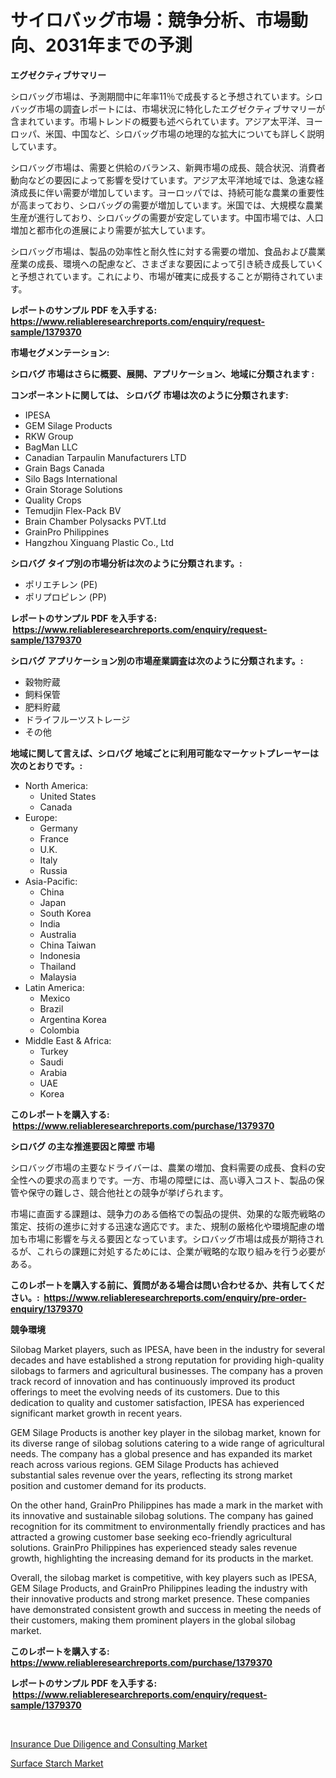 <p><h1>サイロバッグ市場：競争分析、市場動向、2031年までの予測</h1></p><p><strong>エグゼクティブサマリー</strong></p>
<p><p>シロバッグ市場は、予測期間中に年率11％で成長すると予想されています。シロバッグ市場の調査レポートには、市場状況に特化したエグゼクティブサマリーが含まれています。市場トレンドの概要も述べられています。アジア太平洋、ヨーロッパ、米国、中国など、シロバッグ市場の地理的な拡大についても詳しく説明しています。</p><p>シロバッグ市場は、需要と供給のバランス、新興市場の成長、競合状況、消費者動向などの要因によって影響を受けています。アジア太平洋地域では、急速な経済成長に伴い需要が増加しています。ヨーロッパでは、持続可能な農業の重要性が高まっており、シロバッグの需要が増加しています。米国では、大規模な農業生産が進行しており、シロバッグの需要が安定しています。中国市場では、人口増加と都市化の進展により需要が拡大しています。</p><p>シロバッグ市場は、製品の効率性と耐久性に対する需要の増加、食品および農業産業の成長、環境への配慮など、さまざまな要因によって引き続き成長していくと予想されています。これにより、市場が確実に成長することが期待されています。</p></p>
<p><strong>レポートのサンプル PDF を入手する: <a href="https://www.reliableresearchreports.com/enquiry/request-sample/1379370">https://www.reliableresearchreports.com/enquiry/request-sample/1379370</a></strong></p>
<p><strong>市場セグメンテーション:</strong></p>
<p><strong> シロバグ 市場はさらに概要、展開、アプリケーション、地域に分類されます :</strong></p>
<p><strong>コンポーネントに関しては、 シロバグ 市場は次のように分類されます: &nbsp;</strong></p>
<p><ul><li>IPESA</li><li>GEM Silage Products</li><li>RKW Group</li><li>BagMan LLC</li><li>Canadian Tarpaulin Manufacturers LTD</li><li>Grain Bags Canada</li><li>Silo Bags International</li><li>Grain Storage Solutions</li><li>Quality Crops</li><li>Temudjin Flex-Pack BV</li><li>Brain Chamber Polysacks PVT.Ltd</li><li>GrainPro Philippines</li><li>Hangzhou Xinguang Plastic Co., Ltd</li></ul></p>
<p><strong> シロバグ タイプ別の市場分析は次のように分類されます。:</strong></p>
<p><ul><li>ポリエチレン (PE)</li><li>ポリプロピレン (PP)</li></ul></p>
<p><strong>レポートのサンプル PDF を入手する: &nbsp;<a href="https://www.reliableresearchreports.com/enquiry/request-sample/1379370">https://www.reliableresearchreports.com/enquiry/request-sample/1379370</a></strong></p>
<p><strong> シロバグ アプリケーション別の市場産業調査は次のように分類されます。:</strong></p>
<p><ul><li>穀物貯蔵</li><li>飼料保管</li><li>肥料貯蔵</li><li>ドライフルーツストレージ</li><li>その他</li></ul></p>
<p><strong>地域に関して言えば、シロバグ 地域ごとに利用可能なマーケットプレーヤーは次のとおりです。:</strong></p>
<p><ul>
    <li>
        North America:
        <ul>
            <li>United States</li>
            <li>Canada</li>
        </ul>
    </li>
    <li>
        Europe:
        <ul>
            <li>Germany</li>
            <li>France</li>
            <li>U.K.</li>
            <li>Italy</li>
            <li>Russia</li>
        </ul>
    </li>
    <li>
        Asia-Pacific:
        <ul>
            <li>China</li>
            <li>Japan</li>
            <li>South Korea</li>
            <li>India</li>
            <li>Australia</li>
            <li>China Taiwan</li>
            <li>Indonesia</li>
            <li>Thailand</li>
            <li>Malaysia</li>
        </ul>
    </li>
    <li>
        Latin America:
        <ul>
            <li>Mexico</li>
            <li>Brazil</li>
            <li>Argentina Korea</li>
            <li>Colombia</li>
        </ul>
    </li>
    <li>
        Middle East & Africa:
        <ul>
            <li>Turkey</li>
            <li>Saudi</li>
            <li>Arabia</li>
            <li>UAE</li>
            <li>Korea</li>
        </ul>
    </li>
    </ul></p>
<p><strong>このレポートを購入する: &nbsp;<a href="https://www.reliableresearchreports.com/purchase/1379370">https://www.reliableresearchreports.com/purchase/1379370</a></strong></p>
<p><strong>シロバグ の主な推進要因と障壁 市場</strong></p>
<p><p>シロバッグ市場の主要なドライバーは、農業の増加、食料需要の成長、食料の安全性への要求の高まりです。一方、市場の障壁には、高い導入コスト、製品の保管や保守の難しさ、競合他社との競争が挙げられます。</p><p>市場に直面する課題は、競争力のある価格での製品の提供、効果的な販売戦略の策定、技術の進歩に対する迅速な適応です。また、規制の厳格化や環境配慮の増加も市場に影響を与える要因となっています。シロバッグ市場は成長が期待されるが、これらの課題に対処するためには、企業が戦略的な取り組みを行う必要がある。</p></p>
<p><strong>このレポートを購入する前に、質問がある場合は問い合わせるか、共有してください。:&nbsp; <a href="https://www.reliableresearchreports.com/enquiry/pre-order-enquiry/1379370">https://www.reliableresearchreports.com/enquiry/pre-order-enquiry/1379370</a></strong></p>
<p><strong>競争環境</strong></p>
<p><p>Silobag Market players, such as IPESA, have been in the industry for several decades and have established a strong reputation for providing high-quality silobags to farmers and agricultural businesses. The company has a proven track record of innovation and has continuously improved its product offerings to meet the evolving needs of its customers. Due to this dedication to quality and customer satisfaction, IPESA has experienced significant market growth in recent years.</p><p>GEM Silage Products is another key player in the silobag market, known for its diverse range of silobag solutions catering to a wide range of agricultural needs. The company has a global presence and has expanded its market reach across various regions. GEM Silage Products has achieved substantial sales revenue over the years, reflecting its strong market position and customer demand for its products.</p><p>On the other hand, GrainPro Philippines has made a mark in the market with its innovative and sustainable silobag solutions. The company has gained recognition for its commitment to environmentally friendly practices and has attracted a growing customer base seeking eco-friendly agricultural solutions. GrainPro Philippines has experienced steady sales revenue growth, highlighting the increasing demand for its products in the market.</p><p>Overall, the silobag market is competitive, with key players such as IPESA, GEM Silage Products, and GrainPro Philippines leading the industry with their innovative products and strong market presence. These companies have demonstrated consistent growth and success in meeting the needs of their customers, making them prominent players in the global silobag market.</p></p>
<p><strong>このレポートを購入する: &nbsp; <a href="https://www.reliableresearchreports.com/purchase/1379370">https://www.reliableresearchreports.com/purchase/1379370</a></strong></p>
<p><strong>レポートのサンプル PDF を入手する: &nbsp;<a href="https://www.reliableresearchreports.com/enquiry/request-sample/1379370">https://www.reliableresearchreports.com/enquiry/request-sample/1379370</a></strong><strong></strong></p>
<p>&nbsp;</p>
<p><p><a href="https://summer-dogwood-3e9.notion.site/Insurance-Due-Diligence-and-Consulting-Market-Research-Report-Unlocks-Analysis-on-the-Market-Financi-f51a49e7e85346bbbb4ec0976ddde294">Insurance Due Diligence and Consulting Market</a></p><p><a href="https://github.com/Sherrillcrooksxa8i18ucf2m/Market-Research-Report-List-1/blob/main/surface-starch-market.md">Surface Starch Market</a></p></p>